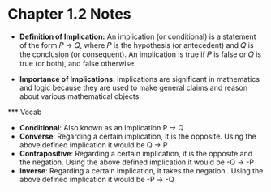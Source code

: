 # Chapter 1.2 Notes

- **Definition of Implication:** An implication (or conditional) is a statement of the form 𝑃 → 𝑄, where 𝑃 is the hypothesis (or antecedent) and 𝑄 is the conclusion (or consequent). An implication is true if 𝑃 is false or 𝑄 is true (or both), and false otherwise.

- **Importance of Implications:** Implications are significant in mathematics and logic because they are used to make general claims and reason about various mathematical objects.

*** Vocab

- **Conditional**: Also known as an Implication P → Q
- **Converse**: Regarding a certain implication, it is the opposite. Using the above defined implication it would be Q → P
- **Contrapositive**: Regarding a certain implication, it is the opposite and the negation. Using the above defined implication it would be -Q → -P
- **Inverse**: Regarding a certain implication, it takes the negation . Using the above defined implication it would be -P → -Q
